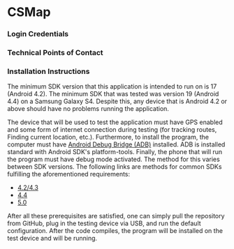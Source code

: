 # CSMap

### Login Credentials

### Technical Points of Contact

### Installation Instructions

The minimum SDK version that this application is intended to run on is 17 (Android 4.2). The minimum SDK that was tested was version 19 (Android 4.4) on a Samsung Galaxy S4. Despite this, any device that is Android 4.2 or above should have no problems running the application.

The device that will be used to test the application must have GPS enabled and some form of internet connection during testing (for tracking routes, Finding current location, etc.). Furthermore, to install the program, the computer must have [Android Debug Bridge (ADB)](http://developer.android.com/tools/help/adb.html) installed. ADB is installed standard with Android SDK's platform-tools. Finally, the phone that will run the program must have debug mode activated. The method for this varies between SDK versions. The following links are methods for common SDKs fulfilling the aforementioned requirements:

- [4.2/4.3](http://www.syncios.com/blog/enable-developer-optionsusb-debugging-mode-on-devices-with-android-4-2-jelly-bean/)
- [4.4](http://androidcentral.us/2013/11/enable-developers-options-android-4-4-kitkat/)
- [5.0](http://www.kingoapp.com/root-tutorials/how-to-enable-usb-debugging-mode-on-android-5-lollipop.htm)

After all these prerequisites are satisfied, one can simply pull the repository from GitHub, plug in the testing device via USB, and run the default configuration. After the code compiles, the program will be installed on the test device and will be running.
